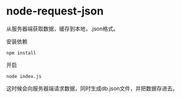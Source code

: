 # node-request-json
从服务器端获取数据，缓存到本地，.json格式。

安装依赖
```
npm install
```
开启
```
node index.js
```
这时候会向服务器端请求数据，同时生成db.json文件，并把数据存进去。

